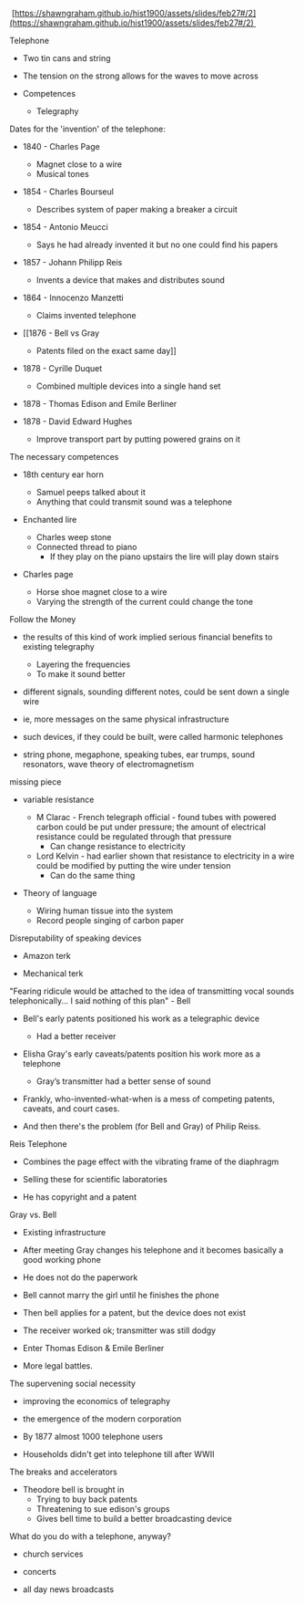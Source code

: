  [https://shawngraham.github.io/hist1900/assets/slides/feb27#/2](https://shawngraham.github.io/hist1900/assets/slides/feb27#/2) 

Telephone 

-   Two tin cans and string 
    
-   The tension on the strong allows for the waves to move across 
    
-   Competences 
	-   Telegraphy 

Dates for the 'invention' of the telephone:

-   ­1840 - Charles Page
	-   Magnet close to a wire
	-   Musical tones 
	
-   ­1854 - Charles Bourseul
	-   Describes system of paper making a breaker a circuit 

-   ­1854 - Antonio Meucci
	-   Says he had already invented it but no one could find his papers

-   ­1857 - Johann Philipp Reis
	-   Invents a device that makes and distributes sound 

-   ­1864 - Innocenzo Manzetti
	-   Claims invented telephone 

-   [[­1876 - Bell vs Gray
	-   Patents filed on the exact same day]]

-   ­1878 - Cyrille Duquet
	-   Combined multiple devices into a single hand set 

-   ­1878 - Thomas Edison and Emile Berliner

-   ­1878 - David Edward Hughes
	-   Improve transport part by putting powered grains on it 

The necessary competences 

-   18th century ear horn 
	-   Samuel peeps talked about it 
	-   Anything that could transmit sound was a telephone
    
-   Enchanted lire 
	-   Charles weep stone 
	-   Connected thread to piano 
		-   If they play on the piano upstairs the lire will play down stairs 
    
-   Charles page 
	-   Horse shoe magnet close to a wire 
	-   Varying the strength of the current could change the tone 

Follow the Money

-   the results of this kind of work implied serious financial benefits to existing telegraphy
	-   Layering the frequencies 
	-   To make it sound better 
    
-   different signals, sounding different notes, could be sent down a single wire
    
-   ie, more messages on the same physical infrastructure
    
-   such devices, if they could be built, were called harmonic telephones
    
-   string phone, megaphone, speaking tubes, ear trumps, sound resonators, wave theory of electromagnetism

missing piece

-   variable resistance
	-   M Clarac - French telegraph official - found tubes with powered carbon could be put under pressure; the amount of electrical resistance could be regulated through that pressure
		-   Can change resistance to electricity 
	-   Lord Kelvin - had earlier shown that resistance to electricity in a wire could be modified by putting the wire under tension
		-   Can do the same thing 
    
-   Theory of language 
	-   Wiring human tissue into the system 
	-   Record people singing of carbon paper

Disreputability of speaking devices

-   Amazon terk 
    
-   Mechanical terk
    
"Fearing ridicule would be attached to the idea of transmitting vocal sounds telephonically... I said nothing of this plan" - Bell

-   Bell's early patents positioned his work as a telegraphic device
	-   Had a better receiver 

-   Elisha Gray's early caveats/patents position his work more as a telephone
	-   Gray’s transmitter had a better sense of sound 

-   Frankly, who-invented-what-when is a mess of competing patents, caveats, and court cases.
    
-   And then there's the problem (for Bell and Gray) of Philip Reiss.

Reis Telephone 

-   Combines the page effect with the vibrating frame of the diaphragm 
    
-   Selling these for scientific laboratories 
    
-   He has copyright and a patent 

Gray vs. Bell 

-   Existing infrastructure 
    
-   After meeting Gray changes his telephone and it becomes basically a good working phone 
    
-   He does not do the paperwork 
    
-   Bell cannot marry the girl until he finishes the phone 
    
-   Then bell applies for a patent, but the device does not exist
    
-   The receiver worked ok; transmitter was still dodgy
    
-   Enter Thomas Edison & Emile Berliner
    
-   More legal battles.

The supervening social necessity

-   improving the economics of telegraphy
    
-   the emergence of the modern corporation
    
-   By 1877 almost 1000 telephone users 
    
-   Households didn't get into telephone till after WWII

The breaks and accelerators 

-   Theodore bell is brought in 
	-   Trying to buy back patents 
	-   Threatening to sue edison's groups 
	-   Gives bell time to build a better broadcasting device

What do you do with a telephone, anyway?

-   church services
    
-   concerts
    
-   all day news broadcasts
